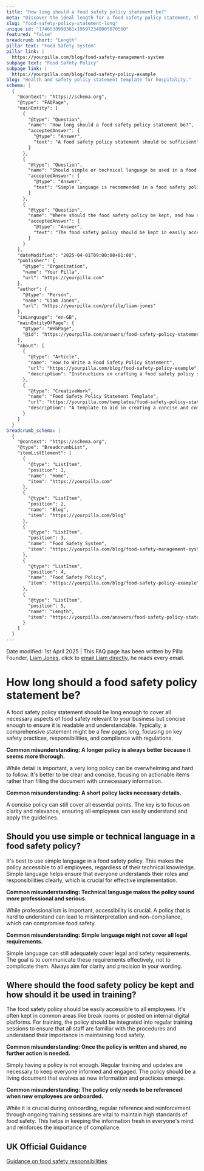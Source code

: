 ```yaml
---
title: "How long should a food safety policy statement be?"
meta: "Discover the ideal length for a food safety policy statement, the importance of using simple language, and best practices for its accessibility and integration into training."
slug: "food-safety-policy-statement-long"
unique id: "1746538990381x195972340005070560"
featured: "false"
breadcrumb short: "Length"
pillar text: "Food Safety System"
pillar link: |
  https://yourpilla.com/blog/food-safety-management-system
subpage text: "Food Safety Policy"
subpage link: |
  https://yourpilla.com/blog/food-safety-policy-example
blog: "Health and safety policy statement template for hospitality."
schema: |
  {
    "@context": "https://schema.org",
    "@type": "FAQPage",
    "mainEntity": [
      {
        "@type": "Question",
        "name": "How long should a food safety policy statement be?",
        "acceptedAnswer": {
          "@type": "Answer",
          "text": "A food safety policy statement should be sufficiently lengthy to cover all necessary safety aspects relevant to your business yet concise to ensure readability and understanding. Usually, an effective statement spans a few pages, emphasising critical safety practices, responsibilities, and regulatory compliance. Detail is key but should be balanced with clarity and conciseness."
        }
      },
      {
        "@type": "Question",
        "name": "Should simple or technical language be used in a food safety policy?",
        "acceptedAnswer": {
          "@type": "Answer",
          "text": "Simple language is recommended in a food safety policy to make it accessible to all employees. This approach helps ensure clarity and comprehension, which are vital for effective policy implementation and adherence."
        }
      },
      {
        "@type": "Question",
        "name": "Where should the food safety policy be kept, and how should it be used in training?",
        "acceptedAnswer": {
          "@type": "Answer",
          "text": "The food safety policy should be kept in easily accessible areas, such as break rooms or on internal digital platforms. It should be regularly integrated into training sessions to ensure staff familiarity with the procedures and their roles in maintaining safety. Continuous reference and updating are crucial for keeping the policy effective and relevant."
        }
      }
    ],
    "dateModified": "2025-04-01T09:00:00+01:00",
    "publisher": {
      "@type": "Organization",
      "name": "Your Pilla",
      "url": "https://yourpilla.com"
    },
    "author": {
      "@type": "Person",
      "name": "Liam Jones",
      "url": "https://yourpilla.com/profile/liam-jones"
    },
    "inLanguage": "en-GB",
    "mainEntityOfPage": {
      "@type": "WebPage",
      "@id": "https://yourpilla.com/answers/food-safety-policy-statement-long"
    },
    "about": [
      {
        "@type": "Article",
        "name": "How to Write a Food Safety Policy Statement",
        "url": "https://yourpilla.com/blog/food-safety-policy-example",
        "description": "Instructions on crafting a food safety policy statement that meets legal and operational requirements while being easy to understand and implement."
      },
      {
        "@type": "CreativeWork",
        "name": "Food Safety Policy Statement Template",
        "url": "https://yourpilla.com/templates/food-safety-policy-statement",
        "description": "A template to aid in creating a concise and comprehensive food safety policy statement, customizable to meet specific business needs."
      }
    ]
  }
breadcrumb_schema: |
  {
    "@context": "https://schema.org",
    "@type": "BreadcrumbList",
    "itemListElement": [
      {
        "@type": "ListItem",
        "position": 1,
        "name": "Home",
        "item": "https://yourpilla.com"
      },
      {
        "@type": "ListItem",
        "position": 2,
        "name": "Blog",
        "item": "https://yourpilla.com/blog"
      },
      {
        "@type": "ListItem",
        "position": 3,
        "name": "Food Safety System",
        "item": "https://yourpilla.com/blog/food-safety-management-system"
      },
      {
        "@type": "ListItem",
        "position": 4,
        "name": "Food Safety Policy",
        "item": "https://yourpilla.com/blog/food-safety-policy-example"
      },
      {
        "@type": "ListItem",
        "position": 5,
        "name": "Length",
        "item": "https://yourpilla.com/answers/food-safety-policy-statement-long"
      }
    ]
  }
---
```


Date modified: 1st April 2025 | This FAQ page has been written by Pilla Founder, [Liam Jones](https://yourpilla.com/profile/liam-jones), click to [email Liam directly](https://mailto:liam@yourpilla.com), he reads every email.

# How long should a food safety policy statement be?

A food safety policy statement should be long enough to cover all necessary aspects of food safety relevant to your business but concise enough to ensure it is readable and understandable. Typically, a comprehensive statement might be a few pages long, focusing on key safety practices, responsibilities, and compliance with regulations.

**Common misunderstanding: A longer policy is always better because it seems more thorough.**

While detail is important, a very long policy can be overwhelming and hard to follow. It's better to be clear and concise, focusing on actionable items rather than filling the document with unnecessary information.

**Common misunderstanding: A short policy lacks necessary details.**

A concise policy can still cover all essential points. The key is to focus on clarity and relevance, ensuring all employees can easily understand and apply the guidelines.

## Should you use simple or technical language in a food safety policy?

It's best to use simple language in a food safety policy. This makes the policy accessible to all employees, regardless of their technical knowledge. Simple language helps ensure that everyone understands their roles and responsibilities clearly, which is crucial for effective implementation.

**Common misunderstanding: Technical language makes the policy sound more professional and serious.**

While professionalism is important, accessibility is crucial. A policy that is hard to understand can lead to misinterpretation and non-compliance, which can compromise food safety.

**Common misunderstanding: Simple language might not cover all legal requirements.**

Simple language can still adequately cover legal and safety requirements. The goal is to communicate these requirements effectively, not to complicate them. Always aim for clarity and precision in your wording.

## Where should the food safety policy be kept and how should it be used in training?

The food safety policy should be easily accessible to all employees. It's often kept in common areas like break rooms or posted on internal digital platforms. For training, the policy should be integrated into regular training sessions to ensure that all staff are familiar with the procedures and understand their importance in maintaining food safety.

**Common misunderstanding: Once the policy is written and shared, no further action is needed.**

Simply having a policy is not enough. Regular training and updates are necessary to keep everyone informed and engaged. The policy should be a living document that evolves as new information and practices emerge.

**Common misunderstanding: The policy only needs to be referenced when new employees are onboarded.**

While it is crucial during onboarding, regular reference and reinforcement through ongoing training sessions are vital to maintain high standards of food safety. This helps in keeping the information fresh in everyone's mind and reinforces the importance of compliance.

## UK Official Guidance

[Guidance on food safety responsibilities](https://www.gov.uk/food-safety-your-responsibilities)